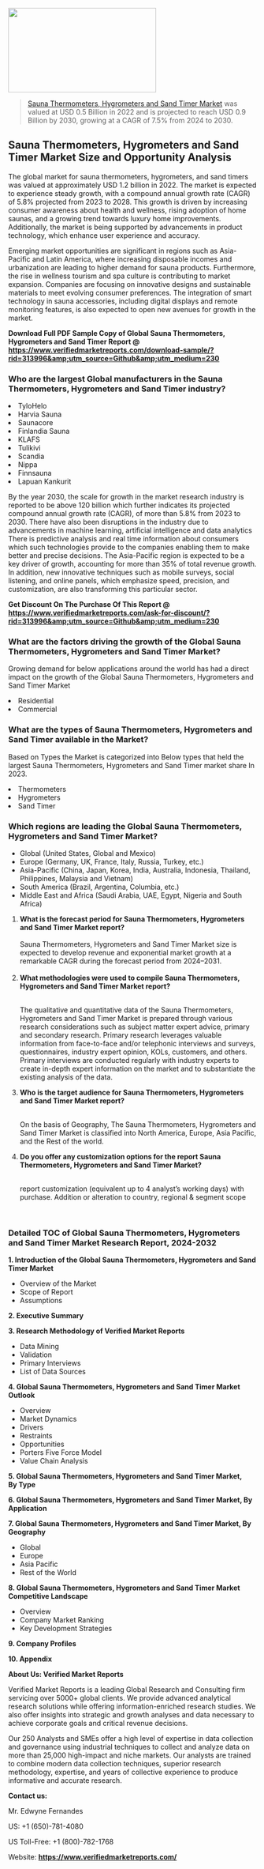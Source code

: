 <img src="https://ffe5etoiles.com/wp-content/uploads/2024/12/MST1-300x171.png" alt="" width="300" height="171" class="alignnone size-medium wp-image-20088" /><blockquote><p><p><a href="https://www.verifiedmarketreports.com/download-sample/?rid=313996&utm_source=Github&utm_medium=230" target="_blank">Sauna Thermometers, Hygrometers and Sand Timer Market</a> was valued at USD 0.5 Billion in 2022 and is projected to reach USD 0.9 Billion by 2030, growing at a CAGR of 7.5% from 2024 to 2030.</p></blockquote><p><h2>Sauna Thermometers, Hygrometers and Sand Timer Market Size and Opportunity Analysis</h2><p>The global market for sauna thermometers, hygrometers, and sand timers was valued at approximately USD 1.2 billion in 2022. The market is expected to experience steady growth, with a compound annual growth rate (CAGR) of 5.8% projected from 2023 to 2028. This growth is driven by increasing consumer awareness about health and wellness, rising adoption of home saunas, and a growing trend towards luxury home improvements. Additionally, the market is being supported by advancements in product technology, which enhance user experience and accuracy.</p><p>Emerging market opportunities are significant in regions such as Asia-Pacific and Latin America, where increasing disposable incomes and urbanization are leading to higher demand for sauna products. Furthermore, the rise in wellness tourism and spa culture is contributing to market expansion. Companies are focusing on innovative designs and sustainable materials to meet evolving consumer preferences. The integration of smart technology in sauna accessories, including digital displays and remote monitoring features, is also expected to open new avenues for growth in the market.</p></p><p class=""><strong>Download Full PDF Sample Copy of Global Sauna Thermometers, Hygrometers and Sand Timer Report @ <a href="https://www.verifiedmarketreports.com/download-sample/?rid=313996&amp;utm_source=Github&amp;utm_medium=230" target="_blank">https://www.verifiedmarketreports.com/download-sample/?rid=313996&amp;utm_source=Github&amp;utm_medium=230</a></strong></p><h3 id="" class="">Who are the largest Global manufacturers in the Sauna Thermometers, Hygrometers and Sand Timer industry?</h3><p><li>TyloHelo</li><li> Harvia Sauna</li><li> Saunacore</li><li> Finlandia Sauna</li><li> KLAFS</li><li> Tulikivi</li><li> Scandia</li><li> Nippa</li><li> Finnsauna</li><li> Lapuan Kankurit</li></p><div class=""><div class="" dir="" data-message-author-role="" data-message-id="" data-message-model-slug=""><div class=""><div class=""><div class=""><div class="" dir="" data-message-author-role="" data-message-id="" data-message-model-slug=""><div class=""><div class=""><p>By the year 2030, the scale for growth in the market research industry is reported to be above 120 billion which further indicates its projected compound annual growth rate (CAGR), of more than 5.8% from 2023 to 2030. There have also been disruptions in the industry due to advancements in machine learning, artificial intelligence and data analytics There is predictive analysis and real time information about consumers which such technologies provide to the companies enabling them to make better and precise decisions. The Asia-Pacific region is expected to be a key driver of growth, accounting for more than 35% of total revenue growth. In addition, new innovative techniques such as mobile surveys, social listening, and online panels, which emphasize speed, precision, and customization, are also transforming this particular sector.</p><p><strong>Get Discount On The Purchase Of This Report @&nbsp; <a href="https://www.verifiedmarketreports.com/ask-for-discount/?rid=313996&amp;utm_source=Github&amp;utm_medium=230" target="_blank">https://www.verifiedmarketreports.com/ask-for-discount/?rid=313996&amp;utm_source=Github&amp;utm_medium=230</a></strong></p></div></div></div></div></div></div></div></div><h3 id="" class="">What are the factors driving the growth of the Global Sauna Thermometers, Hygrometers and Sand Timer Market?</h3><p id="" class="">Growing demand for below applications around the world has had a direct impact on the growth of the Global Sauna Thermometers, Hygrometers and Sand Timer Market</p><p id="" class=""><li>Residential</li><li> Commercial</li></p><h3 id="" class="">What are the types of Sauna Thermometers, Hygrometers and Sand Timer available in the Market?</h3><p id="" class="">Based on Types the Market is categorized into Below types that held the largest Sauna Thermometers, Hygrometers and Sand Timer market share In 2023.</p><p id="" class=""><li>Thermometers</li><li> Hygrometers</li><li> Sand Timer</li></p><h3 id="" class="">Which regions are leading the Global Sauna Thermometers, Hygrometers and Sand Timer Market?</h3><ul><li>Global (United States, Global and Mexico)</li><li>Europe (Germany, UK, France, Italy, Russia, Turkey, etc.)</li><li>Asia-Pacific (China, Japan, Korea, India, Australia, Indonesia, Thailand, Philippines, Malaysia and Vietnam)</li><li>South America (Brazil, Argentina, Columbia, etc.)</li><li>Middle East and Africa (Saudi Arabia, UAE, Egypt, Nigeria and South Africa)</li></ul><p><ol><li><strong>What is the forecast period for Sauna Thermometers, Hygrometers and Sand Timer Market report?<br /></strong><br /><span data-sheets-root="1" data-sheets-value="{&quot;1&quot;:2,&quot;2&quot;:&quot;XXXX size is expected to develop revenue and exponential market growth at a remarkable CAGR during the forecast period from 2024&ndash;2030.&quot;}" data-sheets-userformat="{&quot;2&quot;:12674,&quot;4&quot;:{&quot;1&quot;:2,&quot;2&quot;:16776960},&quot;10&quot;:2,&quot;11&quot;:0,&quot;15&quot;:&quot;Arial&quot;,&quot;16&quot;:12}">Sauna Thermometers, Hygrometers and Sand Timer Market size is expected to develop revenue and exponential market growth at a remarkable CAGR during the forecast period from 2024&ndash;2031.</span><br /><br /></li><li><strong>What methodologies were used to compile Sauna Thermometers, Hygrometers and Sand Timer Market report?<br /><br /></strong><p>The qualitative and quantitative data of the&nbsp;Sauna Thermometers, Hygrometers and Sand Timer Market is prepared through various research considerations such as subject matter expert advice, primary and secondary research. Primary research leverages valuable information from face-to-face and/or telephonic interviews and surveys, questionnaires, industry expert opinion, KOLs, customers, and others. Primary interviews are conducted regularly with industry experts to create in-depth expert information on the market and to substantiate the existing analysis of the data.&nbsp;</p></li><li><strong>Who is the target audience for Sauna Thermometers, Hygrometers and Sand Timer Market report?<br /><br /></strong><p>On the basis of Geography, The&nbsp;Sauna Thermometers, Hygrometers and Sand Timer Market is classified into North America, Europe, Asia Pacific, and the Rest of the world.</p></li><li><strong>Do you offer any customization options for the report Sauna Thermometers, Hygrometers and Sand Timer Market?<br /><br /></strong><p>report customization (equivalent up to 4 analyst&rsquo;s working days) with purchase. Addition or alteration to country, regional &amp; segment scope</p><p>&nbsp;</p></li></ol></p><h3 id="" class="">Detailed TOC of Global Sauna Thermometers, Hygrometers and Sand Timer Market Research Report, 2024-2032</h3><p id="" class=""><strong>1. Introduction of the Global Sauna Thermometers, Hygrometers and Sand Timer Market</strong></p><ul><li>Overview of the Market</li><li>Scope of Report</li><li>Assumptions</li></ul><p id="" class=""><strong>2. Executive Summary</strong></p><p id="" class=""><strong>3. Research Methodology of&nbsp;Verified Market Reports</strong></p><ul><li>Data Mining</li><li>Validation</li><li>Primary Interviews</li><li>List of Data Sources</li></ul><p id="" class=""><strong>4. Global Sauna Thermometers, Hygrometers and Sand Timer Market Outlook</strong></p><ul><li>Overview</li><li>Market Dynamics</li><li>Drivers</li><li>Restraints</li><li>Opportunities</li><li>Porters Five Force Model</li><li>Value Chain Analysis</li></ul><p id="" class=""><strong>5. Global Sauna Thermometers, Hygrometers and Sand Timer Market, By&nbsp;Type</strong></p><p id="" class=""><strong>6. Global Sauna Thermometers, Hygrometers and Sand Timer Market, By Application</strong></p><p id="" class=""><strong>7. Global Sauna Thermometers, Hygrometers and Sand Timer Market, By Geography</strong></p><ul><li>Global</li><li>Europe</li><li>Asia Pacific</li><li>Rest of the World</li></ul><p id="" class=""><strong>8. Global Sauna Thermometers, Hygrometers and Sand Timer Market Competitive Landscape</strong></p><ul><li>Overview</li><li>Company Market Ranking</li><li>Key Development Strategies</li></ul><p id="" class=""><strong>9. Company Profiles</strong></p><p id="" class=""><strong>10. Appendix</strong></p><p id="" class=""><strong>About Us: Verified Market Reports</strong></p><p id="" class="">Verified Market Reports is a leading Global Research and Consulting firm servicing over 5000+ global clients. We provide advanced analytical research solutions while offering information-enriched research studies. We also offer insights into strategic and growth analyses and data necessary to achieve corporate goals and critical revenue decisions.</p><p id="" class="">Our 250 Analysts and SMEs offer a high level of expertise in data collection and governance using industrial techniques to collect and analyze data on more than 25,000 high-impact and niche markets. Our analysts are trained to combine modern data collection techniques, superior research methodology, expertise, and years of collective experience to produce informative and accurate research.</p><p id="" class=""><strong>Contact us:</strong></p><p id="" class="">Mr. Edwyne Fernandes</p><p id="" class="">US: +1 (650)-781-4080</p><p id="" class="">US Toll-Free: +1 (800)-782-1768</p><p id="" class="">Website: <a target="" data-test-app-aware-link=""><strong>https://www.verifiedmarketreports.com/</strong></a></p>
